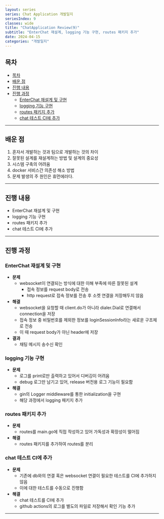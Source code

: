 ```yaml
---
layout: series
series: Chat Application 개발일지
seriesIndex: 9
classes: wide
title: "ChatApplication Review(9)"
subtitle: "EnterChat 재설계, logging 기능 구현, routes 패키지 추가"
date: 2024-04-15
categories: "개발일지"
---
```


## 목차

- [목차](#목차)
- [배운 점](#배운-점)
- [진행 내용](#진행-내용)
- [진행 과정](#진행-과정)
  - [EnterChat 재설계 및 구현](#enterchat-재설계-및-구현)
  - [logging 기능 구현](#logging-기능-구현)
  - [routes 패키지 추가](#routes-패키지-추가)
  - [chat 테스트 CI에 추가](#chat-테스트-ci에-추가)

---

## 배운 점

1. 혼자서 개발하는 것과 팀으로 개발하는 것의 차이
2. 잘못된 설계를 재설계하는 방법 및 설계의 중요성
3. 시스템 구축의 어려움
4. docker 서비스간 의존성 해소 방법
5. 문제 발생의 주 원인은 휴먼에러다.

---

## 진행 내용

- EnterChat 재설계 및 구현
- logging 기능 구현
- routes 패키지 추가
- chat 테스트 CI에 추가

---

## 진행 과정

### EnterChat 재설계 및 구현

- **문제**
  - websocket이 연결되는 방식에 대한 이해 부족에 따른 잘못된 설계
    - 접속 정보를 request body로 전송
    - http request로 접속 정보를 전송 후 소켓 연결을 저장해두지 않음
- **해결**
  - websocket을 요청할 때 client.do가 아니라 dialer.Dial로 연결해서 connection을 저장
  - 접속 정보 중 비밀번호를 제외한 정보를 loginSessionInfo라는 새로운 구조체로 전송
  - 이 때 request body가 아닌 header에 저장
- **결과**
  - 채팅 메시지 송수신 확인

### logging 기능 구현

- **문제**
  - 로그를 print로만 출력하고 있어서 디버깅이 어려움
  - debug 로그만 남기고 있어, release 버전용 로그 기능이 필요함
- **해결**
  - gin의 Logger middleware를 통한 initialization을 구현
  - 해당 과정에서 logging 패키지 추가

### routes 패키지 추가

- **문제**
  - routes를 main.go에 직접 작성하고 있어 가독성과 확장성이 떨어짐
- **해결**
  - routes 패키지를 추가하여 routes를 분리

### chat 테스트 CI에 추가

- **문제**
  - 기존에 db와의 연결 혹은 websocket 연결이 필요한 테스트를 CI에 추가하지 않음
  - 이에 대한 테스트를 수동으로 진행함
- **해결**
  - chat 테스트를 CI에 추가
  - github actions의 로그를 별도의 파일로 저장해서 확인 기능 추가

---
